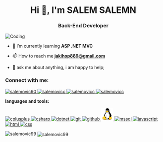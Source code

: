 <h1 align="center">Hi 👋, I'm SALEM SALEMN</h1>
<h3 align="center">Back-End Developer</h3>

<img align="rigt" alt="Coding" wigth="400" src="https://camo.githubusercontent.com/5ddf73ad3a205111cf8c686f687fc216c2946a75005718c8da5b837ad9de78c9/68747470733a2f2f7468756d62732e6766796361742e636f6d2f4576696c4e657874446576696c666973682d736d616c6c2e676966">




- 🌱 I’m currently learning **ASP .NET MVC**

- 📫 How to reach me **jakihop889@gmail.com**
- 💬 ask me about anything, i am happy to help;



<h3 align="left">Connect with me:</h3>
<p align="left">
  
<a href="https://twitter.com/salemovic90" target="blank">
  <img align="center" src="https://www.svgrepo.com/show/475689/twitter-color.svg" alt="salemovic90" height="30" width="40" />
  </a>
  
<a href="https://instagram.com/salemovicc" target="blank">
  <img align="center" src="https://www.svgrepo.com/show/475658/instagram-color.svg" alt="salemovicc" height="30" width="40" />
  </a>


<a href="mailto:jakihop889gmail.com" target="blank">
  <img align="center" src="https://www.svgrepo.com/show/468758/email.svg" alt="salemovicc" height="30" width="40" />
</a>

  <a href="https://github.com/salemovic99" target="blank">
  <img align="center" src="https://www.svgrepo.com/show/512317/github-142.svg" alt="salemovicc" height="30" width="40" />
</a>
  
</p>

**languages and tools:**
<p align="left">
  
  <a href="https://www.w3schools.com/cpp/" target="_blank" rel="noreferrer">
    <img src="https://www.svgrepo.com/show/349328/cplusplus.svg" alt="cplusplus" width="40" height="40"/>
    
  </a> 
  
  
  <a href="https://www.w3schools.com/cs/" target="_blank" rel="noreferrer">
    <img src="https://www.svgrepo.com/show/452184/csharp.svg" alt="csharp" width="40" height="40"/> 
  </a>
  
  
  <a href="https://dotnet.microsoft.com/" target="_blank" rel="noreferrer"> 
    <img src="https://www.svgrepo.com/show/376369/dotnet.svg" alt="dotnet" width="40" height="40"/>
  </a> 
  
  
  <a href="https://git-scm.com/" target="_blank" rel="noreferrer">
    <img src="https://www.vectorlogo.zone/logos/git-scm/git-scm-icon.svg" alt="git" width="40" height="40"/>
  </a>
  
   <a href="https://git-scm.com/" target="_blank" rel="noreferrer">
    <img src="https://www.svgrepo.com/show/512317/github-142.svg" alt="github" width="40" height="40"/>
  </a>
  
  <a href="https://www.linux.org/" target="_blank" rel="noreferrer"> 
    <img src="https://raw.githubusercontent.com/devicons/devicon/master/icons/linux/linux-original.svg" alt="linux" width="40" height="40"/>
  </a> 
  
  
  <a href="https://www.microsoft.com/en-us/sql-server" target="_blank" rel="noreferrer">
    <img src="https://www.svgrepo.com/show/303229/microsoft-sql-server-logo.svg"  alt="mssql" width="40" height="40"/> 
  </a>
  
  
  <a href="https://www.svgrepo.com/svg/353925/javascript" target="_blank" rel="noreferrer"> 
    <img src="https://www.svgrepo.com/show/353925/javascript.svg"alt="javascript" width="40" height="40"/> 
  </a>

  <a href="https://www.svgrepo.com/svg/353925/javascript" target="_blank" rel="noreferrer"> 
    <img src="https://www.svgrepo.com/show/452228/html-5.svg"alt="html" width="40" height="40"/> 
  </a>
  <a href="https://www.svgrepo.com/svg/353925/javascript" target="_blank" rel="noreferrer"> 
    <img src="https://www.svgrepo.com/show/373535/css.svg"alt="css" width="40" height="40"/> 
  </a>
  
</p>

<p><img align="left" src="https://github-readme-stats.vercel.app/api/top-langs?username=salemovic99&show_icons=true&locale=en&layout=compact" alt="salemovic99" /></p>

<p>&nbsp;<img align="center" src="https://github-readme-stats.vercel.app/api?username=salemovic99&show_icons=true&locale=en" alt="salemovic99" /></p>

                  

<!---
salemovic99/salemovic99 is a ✨ special ✨ repository because its `README.md` (this file) appears on your GitHub profile.
You can click the Preview link to take a look at your changes.
--->
